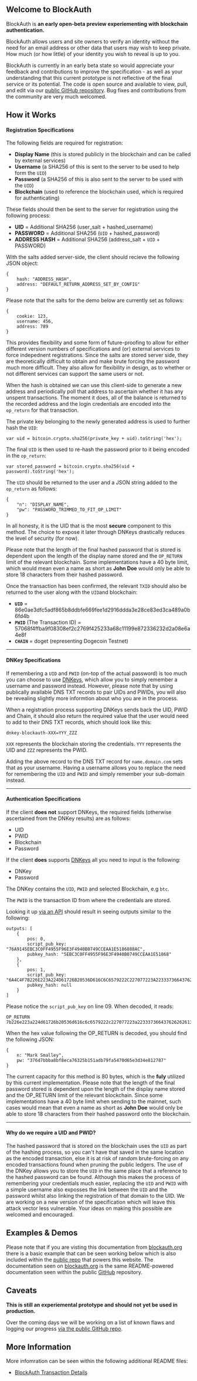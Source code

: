 ## Welcome to BlockAuth

BlockAuth is __an early open-beta preview experiementing with blockchain authentication.__

BlockAuth allows users and site owners to verify an identity without the need for an email address or other data that users may wish to keep private. How much (or how little) of your identity you wish to reveal is up to you. 

BlockAuth is currently in an early beta state so would appreciate your feedback and contributions to improve the specification - as well as your understanding that this current prototype is not reflective of the final service or its potential. The code is open source and available to view, pull, and edit via our [public GitHub repository](https://github.com/Neuroware-IO/blockauth). Bug fixes and contributions from the community are very much welcomed. 

## How it Works

#### Registration Specifications

The following fields are required for registration:

* __Display Name__ (this is stored publicly in the blockchain and can be called by external services)
* __Username__ (a SHA256 of this is sent to the server to be used to help form the `UID`)
* __Password__ (a SHA256 of this is also sent to the server to be used with the `UID`)
* __Blockchain__ (used to reference the blockchain used, which is required for authenticating)

These fields should then be sent to the server for registration using the following process:

* __UID__ = Additional SHA256 (user_salt + hashed_username)
* __PASSWORD__ = Additional SHA256 (`UID` + hashed_password)
* __ADDRESS HASH__ = Additional SHA256 (address_salt + `UID` + PASSWORD)

With the salts added server-side, the client should recieve the following JSON object:

<!--pre-javascript-->
```
{
    hash: "ADDRESS_HASH",
    address: "DEFAULT_RETURN_ADDRESS_SET_BY_CONFIG"
}
```

Please note that the salts for the demo below are currently set as follows:

<!--pre-javascript-->
```
{
    cookie: 123,
    username: 456,
    address: 789
}
```

This provides flexibility and some form of future-proofing to allow for either different version numbers of specifications and (or) external services to force indepednent registrations. Since the salts are stored server side, they are theoretically difficult to obtain and make brute forcing the password much more difficult. They also allow for flexibility in design, as to whether or not different services can support the same users or not.

When the hash is obtained we can use this client-side to generate a new address and periodically poll that address to ascertain whether it has any unspent transactions. The moment it does, all of the balance is returned to the recorded address and the login credentials are encoded into the `op_return` for that transaction.

The private key belonging to the newly generated address is used to further hash the `UID`:

<!--pre-javascript-->
```
var uid = bitcoin.crypto.sha256(private_key + uid).toString('hex');
```

The final `UID` is then used to re-hash the password prior to it being encoded in the `op_return`:

<!--pre-javascript-->
```
var stored_password = bitcoin.crypto.sha256(uid + password).toString('hex');
```

The `UID` should be returned to the user and a JSON string added to the `op_return` as follows:

<!--pre-javascript-->
```
{
    "n": "DISPLAY_NAME",
    "pw": "PASSWORD_TRIMMED_TO_FIT_OP_LIMIT"
}
```

In all honesty, it is the UID that is the most __secure__ component to this method. The choice to expose it later through DNKeys drastically reduces the level of security (for now).

Please note that the length of the final hashed password that is stored is dependent upon the length of the display name stored and the `OP_RETURN` limit of the relevant blockchain. Some implementations have a 40 byte limit, which would mean even a name as short as __John Doe__ would only be able to store 18 characters from their hashed password.

Once the transaction has been confirmed, the relevant `TXID` should also be returned to the user along with the `UID`and blockchain:

* __`UID`__ = 86e0ae3dfc5adf865b8ddbfe669fee1d2916ddda3e28ce83ed3ca489a0b6fd4b
* __`PWID`__ (The Transaction ID) = 57068f4ffba9f08308ef2c2769f425233a68c11199e872336232d2a08e6a4e8f
* __`CHAIN`__ = doget (representing Dogecoin Testnet)

-----

#### DNKey Specifications

If remembering a `UID` and `PWID` (on-top of the actual password) is too much you can choose to use [DNKeys](http://dnkey.org), which allow you to simply remember a username and password instead. However, please note that by using publically available DNS TXT records to pair UIDs and PWIDs, you will also be revealing slightly more informtion about who you are in the process.

When a registration process supporting DNKeys sends back the UID, PWID and Chain, it should also return the required value that the user would need to add to their DNS TXT records, which should look like this:

<!--pre-html-->
```
dnkey-blockauth-XXX=YYY_ZZZ
```

`XXX` represents the blockchain storing the credentials. `YYY` represents the UID and `ZZZ` represents the PWID.

Adding the above record to the DNS TXT record for `name.domain.com` sets that as your username. Having a username allows you to replace the need for remembering the `UID` and `PWID` and simply remember your sub-domain instead.

-----

#### Authentication Specifications

If the client __does not__ support DNKeys, the required fields (otherwise ascertained from the DNKey results) are as follows:

* UID
* PWID
* Blockchain
* Password

If the client __does__ supports [DNKeys](http://dnkey.org) all you need to input is the following:

* DNKey
* Password

The DNKey contains the `UID`, `PWID` and selected Blockchain, e.g `btc`.

The `PWID` is the transaction ID from where the credentials are stored.

Looking it up [via an API](http://api.blockstrap.com/v0/doget/transaction/id/57068f4ffba9f08308ef2c2728f425233a68c11199e872336232d2a08e6a4e8f?showtxnio=1&prettyprint=1) should result in seeing outputs similar to the following:

<!--pre-javascript-->
```
outputs: [
    {
        pos: 0,
        script_pub_key: "76A9145EBC3C0FF4955F96E3F4940B0749CCEAA1E5186888AC",
        pubkey_hash: "5EBC3C0FF4955F96E3F4940B0749CCEAA1E51868"
    },
    {
        pos: 1,
        script_pub_key: "6A4C4F7B226E223A224D61726B20536D616C6C6579222C227077223A22333736643762626261386266386563613736333235623135316164623739666135343730643635653364333465383132373837227D",
        pubkey_hash: null
    }
]
```

Please notice the `script_pub_key` on line 09. When decoded, it reads:

<!--pre-html-->
```
OP_RETURN 7b226e223a224d61726b20536d616c6c6579222c227077223a22333736643762626261386266386563613736333235623135316164623739666135343730643635653364333465383132373837227d
```

When the hex value following the OP_RETURN is decoded, you should find the following JSON:

<!--pre-javascript-->
```
{
    n: "Mark Smalley",
    pw: "376d7bbba8bf8eca76325b151adb79fa5470d65e3d34e812787"
}
```

The current capacity for this method is 80 bytes, which is the __fuly__ utilized by this current implementation. Please note that the length of the final password stored is dependent upon the length of the display name stored and the OP_RETURN limit of the relevant blockchain. Since some implementations have a 40 byte limit when sending to the mainnet, such cases would mean that even a name as short as __John Doe__ would only be able to store 18 characters from their hashed password onto the blockchain.

-----

#### Why do we require a UID and PWID?

The hashed password that is stored on the blockchain uses the `UID` as part of the hashing process, so you can't have that saved in the same location as the encoded transaction, else it is at risk of random brute-forcing on any encoded transactions found when pruning the public ledgers. The use of the DNKey allows you to store the `UID` in the same place that a reference to the hashed password can be found. Although this makes the process of remembering your credentials much easier, replacing the `UID` and `PWID` with a simple username also exposses the link between the `UID` and the password whilst also linking the registration of that domain to the UID. We are working on a new version of the specification which will leave this attack vector less vulnerable. Your ideas on making this possible are welcomed and encouraged.

## Examples & Demos

Please note that if you are visting this documentation from [blockauth.org](http://blockauth.org) there is a basic example that can be seen working below which is also included within the [public repo](https://github.com/Neuroware-IO/blockauth) that powers this website. The documentation seen on [blockauth.org](http:/blockauth.org) is the same README-powered documentation seen within the public [GitHub](https://github.com/Neuroware-IO/blockauth) repository.

## Caveats

__This is still an experiemental prototype and should not yet be used in production.__

Over the coming days we will be working on a list of known flaws and logging our progress [via the public GitHub repo](https://github.com/Neuroware-IO/blockauth). 

## More Information

More infomration can be seen within the following additional README files:

* [BlockAuth Transaction Details](https://github.com/Neuroware-IO/blockauth/blob/master/docs/blockauth-tx-details.md)
